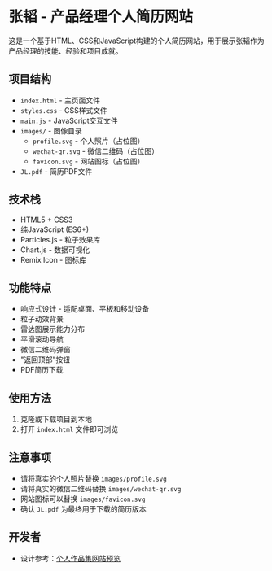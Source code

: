 # 张韬 - 产品经理个人简历网站

这是一个基于HTML、CSS和JavaScript构建的个人简历网站，用于展示张韬作为产品经理的技能、经验和项目成就。

## 项目结构

- `index.html` - 主页面文件
- `styles.css` - CSS样式文件
- `main.js` - JavaScript交互文件
- `images/` - 图像目录
  - `profile.svg` - 个人照片（占位图）
  - `wechat-qr.svg` - 微信二维码（占位图）
  - `favicon.svg` - 网站图标（占位图）
- `JL.pdf` - 简历PDF文件

## 技术栈

- HTML5 + CSS3
- 纯JavaScript (ES6+)
- Particles.js - 粒子效果库
- Chart.js - 数据可视化
- Remix Icon - 图标库

## 功能特点

- 响应式设计 - 适配桌面、平板和移动设备
- 粒子动效背景
- 雷达图展示能力分布
- 平滑滚动导航
- 微信二维码弹窗
- "返回顶部"按钮
- PDF简历下载

## 使用方法

1. 克隆或下载项目到本地
2. 打开 `index.html` 文件即可浏览

## 注意事项

- 请将真实的个人照片替换 `images/profile.svg`
- 请将真实的微信二维码替换 `images/wechat-qr.svg`
- 网站图标可以替换 `images/favicon.svg`
- 确认 `JL.pdf` 为最终用于下载的简历版本

## 开发者

- 设计参考：[个人作品集网站预览](https://personal-portfolio-react-preview-i53xid.mgx.dev/) 